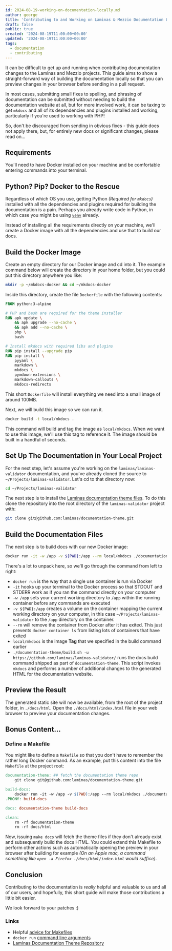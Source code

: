 ```yaml
---
id: 2024-08-19-working-on-documentation-locally.md
author: george
title: 'Contributing to and Working on Laminas & Mezzio Documentation Locally'
draft: false
public: true
created: '2024-08-19T11:00:00+00:00'
updated: '2024-08-19T11:00:00+00:00'
tags:
  - documentation
  - contributing
---
```


It can be difficult to get up and running when contributing documentation changes to the Laminas and Mezzio projects.
This guide aims to show a straight-forward way of building the documentation locally so that you can preview changes in your browser before sending in a pull request.

<!--- EXTENDED -->

In most cases, submitting small fixes to spelling, and phrasing of documentation can be submitted without needing to build the documentation website at all, but for more involved work, it can be taxing to get `mkdocs` and all of its dependencies and plugins installed and working, particularly if you're used to working with PHP!

So, don't be discouraged from sending in obvious fixes - this guide does not apply there, but, for entirely new docs or significant changes, please read on…

## Requirements

You'll need to have Docker installed on your machine and be comfortable entering commands into your terminal.

## Python? Pip? Docker to the Rescue

Regardless of which OS you use, getting Python _(Required for `mkdocs`)_ installed with all the dependencies and plugins required for building the documentation is a pain. Perhaps you already write code in Python, in which case you might be using [`venv`](https://docs.python.org/3/library/venv.html) already.

Instead of installing all the requirements directly on your machine, we'll create a Docker image with all the dependencies and use that to build our docs.

## Build the Docker Image

Create an empty directory for our Docker image and cd into it. The example command below will create the directory in your home folder, but you could put this directory anywhere you like:

```bash
mkdir -p ~/mkdocs-docker && cd ~/mkdocs-docker
```

Inside this directory, create the file `Dockerfile` with the following contents:

```dockerfile
FROM python:3-alpine

# PHP and bash are required for the theme installer
RUN apk update \
    && apk upgrade --no-cache \
    && apk add --no-cache \
    php \
    bash

# Install mkdocs with required libs and plugins
RUN pip install --upgrade pip
RUN pip install \
    pyyaml \
    markdown \
    mkdocs \
    pymdown-extensions \
    markdown-callouts \
    mkdocs-redirects
```

This short `Dockerfile` will install everything we need into a small image of around 100MB.

Next, we will build this image so we can run it.

```bash
docker build -t local/mkdocs .
```

This command will build and tag the image as `local/mkdocs`. When we want to use this image, we'll use this tag to reference it. The image should be built in a handful of seconds.

## Set Up The Documentation in Your Local Project

For the next step, let's assume you're working on the `laminas/laminas-validator` documentation, and you've already cloned the source to `~/Projects/laminas-validator`.
Let's cd to that directory now:

```bash
cd ~/Projects/laminas-validator
```

The next step is to install the [Laminas documentation theme files](https://github.com/laminas/documentation-theme/).
To do this clone the repository into the root directory of the `laminas-validator` project with:

```bash
git clone git@github.com:laminas/documentation-theme.git
```

## Build the Documentation Files

The next step is to build docs with our new Docker image:

```bash
docker run -it -w /app -v ${PWD}:/app --rm local/mkdocs ./documentation-theme/build.sh -u https://github.com/laminas/laminas-validator/
```

There's a lot to unpack here, so we'll go through the command from left to right:

- `docker run` is the way that a single use container is run via Docker
- `-it` hooks up your terminal to the Docker process so that STDOUT and STDERR work as if you ran the command directly on your computer
- `-w /app` sets your current working directory to `/app` within the running container before any commands are executed
- `-v ${PWD}:/app` creates a volume on the container mapping the current working directory on your computer, in this case `~/Projects/laminas-validator` to the `/app` directory on the container.
- `--rm` will remove the container from Docker after it has exited. This just prevents `docker container ls` from listing lots of containers that have exited
- `local/mkdocs` is the image **Tag** that we specified in the build command earlier
- `./documentation-theme/build.sh -u https://github.com/laminas/laminas-validator/` runs the docs build command shipped as part of `documentation-theme`. This script invokes `mkdocs` and performs a number of additional changes to the generated HTML for the documentation website.

## Preview the Result

The generated static site will now be available, from the root of the project folder, in `./docs/html`.
Open the `./docs/html/index.html` file in your web browser to preview your documentation changes.

## Bonus Content…

### Define a Makefile

You might like to define a `Makefile` so that you don't have to remember the rather long Docker command.
As an example, put this content into the file `Makefile` at the project root:

```makefile
documentation-theme: ## fetch the documentation theme repo
	git clone git@github.com:laminas/documentation-theme.git

build-docs:
	docker run -it -w /app -v ${PWD}:/app --rm local/mkdocs ./documentation-theme/build.sh -u https://github.com/laminas/laminas-validator/
.PHONY: build-docs

docs: documentation-theme build-docs

clean:
	rm -rf documentation-theme
	rm -rf docs/html
```

Now, issuing `make docs` will fetch the theme files if they don't already exist and subsequently build the docs HTML.
You could extend this Makefile to perform other actions such as automatically opening the preview in your browser after building for example
_(On an Apple mac, a command something like `open -a Firefox ./docs/html/index.html` would suffice)_.

## Conclusion

Contributing to the documentation is _really_ helpful and valuable to us and all of our users, and hopefully, this short guide will make those contributions a little bit easier.

We look forward to your patches :)

### Links

- Helpful [advice for Makefiles](https://makefiletutorial.com/)
- `docker run` [command line arguments](https://docs.docker.com/reference/cli/docker/container/run/)
- [Laminas Documentation Theme Repository](https://github.com/laminas/documentation-theme/)
